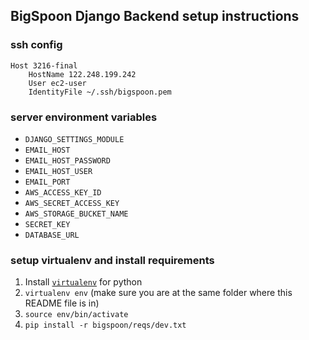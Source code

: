 BigSpoon Django Backend setup instructions
------

### ssh config

```
Host 3216-final
    HostName 122.248.199.242
    User ec2-user
    IdentityFile ~/.ssh/bigspoon.pem
```

### server environment variables

+ `DJANGO_SETTINGS_MODULE`
+ `EMAIL_HOST`
+ `EMAIL_HOST_PASSWORD`
+ `EMAIL_HOST_USER`
+ `EMAIL_PORT`
+ `AWS_ACCESS_KEY_ID`
+ `AWS_SECRET_ACCESS_KEY`
+ `AWS_STORAGE_BUCKET_NAME`
+ `SECRET_KEY`
+ `DATABASE_URL`

### setup virtualenv and install requirements

1. Install [`virtualenv`](http://www.virtualenv.org/en/latest/#installation) for python
2. `virtualenv env` (make sure you are at the same folder where this README file is in)
3. `source env/bin/activate`
4. `pip install -r bigspoon/reqs/dev.txt`
